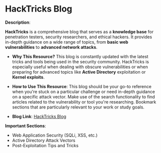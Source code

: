 # HackTricks Blog

**Description**:

**HackTricks** is a comprehensive blog that serves as a **knowledge base** for penetration testers, security researchers, and ethical hackers. It provides in-depth guidance on a wide range of topics, from **basic web vulnerabilities** to **advanced network attacks**.

- **Why This Resource?**
  This blog is constantly updated with the latest tricks and tools being used in the security community. HackTricks is especially useful when dealing with obscure vulnerabilities or when preparing for advanced topics like **Active Directory** exploitation or **Kernel exploits**.

- **How to Use This Resource**:
  This blog should be your go-to reference when you're stuck on a particular challenge or need in-depth guidance on a specific attack vector. Make use of the search functionality to find articles related to the vulnerability or tool you're researching. Bookmark sections that are particularly relevant to your work or study goals.

- **Blog Link**: [HackTricks Blog](https://book.hacktricks.xyz/)

**Important Sections**:
- Web Application Security (SQLi, XSS, etc.)
- Active Directory Attack Vectors
- Post-Exploitation Tips and Tricks
